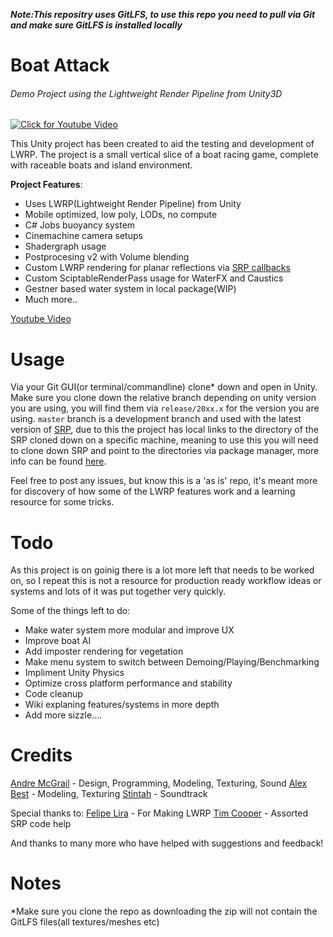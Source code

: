 **_Note:This repositry uses GitLFS, to use this repo you need to pull via Git and make sure GitLFS is installed locally_**

# Boat Attack
###### Demo Project using the Lightweight Render Pipeline from Unity3D

[![Click for Youtube Video](http://gdurl.com/6ISqD)](http://www.youtube.com/watch?v=8ancNOmt4pA)

This Unity project has been created to aid the testing and development of LWRP. The project is a small vertical slice of a boat racing game, complete with raceable boats and island environment.

**Project Features**:
  * Uses LWRP(Lightweight Render Pipeline) from Unity
  * Mobile optimized, low poly, LODs, no compute
  * C# Jobs buoyancy system
  * Cinemachine camera setups
  * Shadergraph usage
  * Postprocesing v2 with Volume blending
  * Custom LWRP rendering for planar reflections via [SRP callbacks](https://docs.unity3d.com/ScriptReference/Rendering.RenderPipeline.html)
  * Custom SciptableRenderPass usage for WaterFX and Caustics
  * Gestner based water system in local package(WIP)
  * Much more..

[Youtube Video](http://www.youtube.com/watch?v=8ancNOmt4pA)

# Usage
Via your Git GUI(or terminal/commandline) clone* down and open in Unity. Make sure you clone down the relative branch depending on unity version you are using, you will find them via `release/20xx.x` for the version you are using. `master` branch is a development branch and used with the latest version of [SRP](https://github.com/Unity-Technologies/ScriptableRenderPipeline), due to this the project has local links to the directory of the SRP cloned down on a specific machine, meaning to use this you will need to clone down SRP and point to the directories via package manager, more info can be found [here](https://docs.unity3d.com/Manual/upm-ui-local.html).

Feel free to post any issues, but know this is a 'as is' repo, it's meant more for discovery of how some of the LWRP features work and a learning resource for some tricks.

# Todo

As this project is on goinig there is a lot more left that needs to be worked on, so I repeat this is not a resource for production ready workflow ideas or systems and lots of it was put together very quickly.

Some of the things left to do:
 * Make water system more modular and improve UX
 * Improve boat AI
 * Add imposter rendering for vegetation
 * Make menu system to switch between Demoing/Playing/Benchmarking
 * Impliment Unity Physics
 * Optimize cross platform performance and stability
 * Code cleanup
 * Wiki explaning features/systems in more depth
 * Add more sizzle....

# Credits
[Andre McGrail](http://www.andremcgrail.com) - Design, Programming, Modeling, Texturing, Sound
[Alex Best](https://big_ally.artstation.com) - Modeling, Texturing
[Stintah](https://soundcloud.com/stintah) - Soundtrack

Special thanks to:
[Felipe Lira](https://github.com/phi-lira) - For Making LWRP
[Tim Cooper](https://github.com/stramit) - Assorted SRP code help

And thanks to many more who have helped with suggestions and feedback!

# Notes

*Make sure you clone the repo as downloading the zip will not contain the GitLFS files(all textures/meshes etc)
